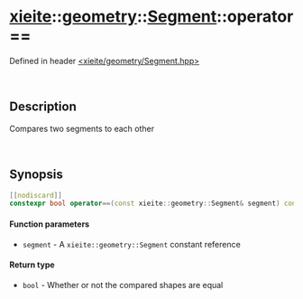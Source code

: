 # [xieite](../../xieite.md)\:\:[geometry](../../geometry.md)\:\:[Segment](../Segment.md)\:\:operator==
Defined in header [<xieite/geometry/Segment.hpp>](../../../include/xieite/geometry/Segment.hpp)

&nbsp;

## Description
Compares two segments to each other

&nbsp;

## Synopsis
```cpp
[[nodiscard]]
constexpr bool operator==(const xieite::geometry::Segment& segment) const noexcept;
```
#### Function parameters
- `segment` - A `xieite::geometry::Segment` constant reference
#### Return type
- `bool` - Whether or not the compared shapes are equal
